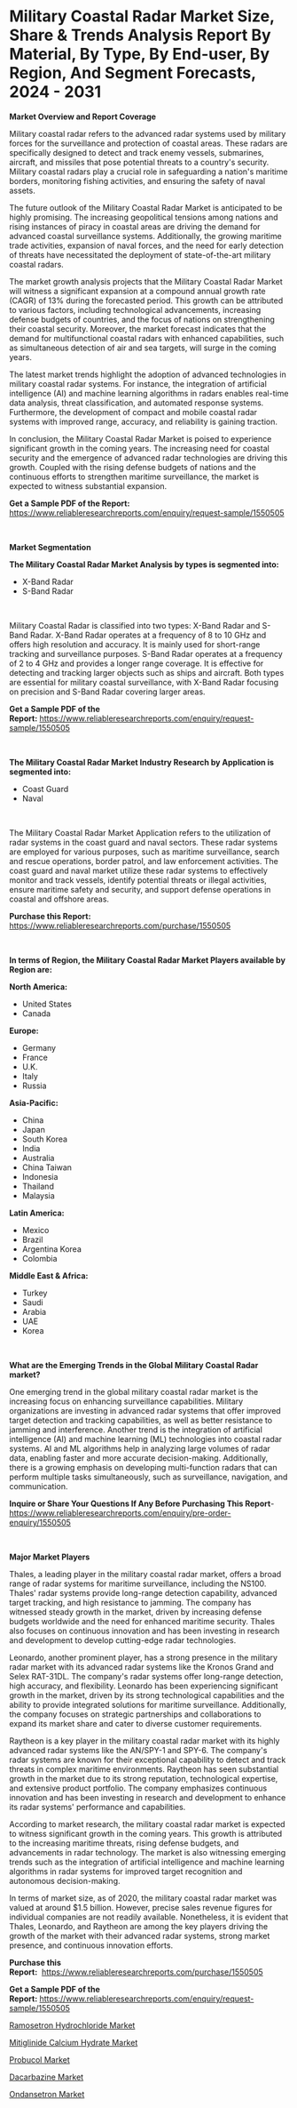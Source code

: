 <p><h1>Military Coastal Radar Market Size, Share & Trends Analysis Report By Material, By Type, By End-user, By Region, And Segment Forecasts, 2024 - 2031</h1></p><p><strong>Market Overview and Report Coverage</strong></p>
<p><p>Military coastal radar refers to the advanced radar systems used by military forces for the surveillance and protection of coastal areas. These radars are specifically designed to detect and track enemy vessels, submarines, aircraft, and missiles that pose potential threats to a country's security. Military coastal radars play a crucial role in safeguarding a nation's maritime borders, monitoring fishing activities, and ensuring the safety of naval assets.</p><p>The future outlook of the Military Coastal Radar Market is anticipated to be highly promising. The increasing geopolitical tensions among nations and rising instances of piracy in coastal areas are driving the demand for advanced coastal surveillance systems. Additionally, the growing maritime trade activities, expansion of naval forces, and the need for early detection of threats have necessitated the deployment of state-of-the-art military coastal radars.</p><p>The market growth analysis projects that the Military Coastal Radar Market will witness a significant expansion at a compound annual growth rate (CAGR) of 13% during the forecasted period. This growth can be attributed to various factors, including technological advancements, increasing defense budgets of countries, and the focus of nations on strengthening their coastal security. Moreover, the market forecast indicates that the demand for multifunctional coastal radars with enhanced capabilities, such as simultaneous detection of air and sea targets, will surge in the coming years.</p><p>The latest market trends highlight the adoption of advanced technologies in military coastal radar systems. For instance, the integration of artificial intelligence (AI) and machine learning algorithms in radars enables real-time data analysis, threat classification, and automated response systems. Furthermore, the development of compact and mobile coastal radar systems with improved range, accuracy, and reliability is gaining traction.</p><p>In conclusion, the Military Coastal Radar Market is poised to experience significant growth in the coming years. The increasing need for coastal security and the emergence of advanced radar technologies are driving this growth. Coupled with the rising defense budgets of nations and the continuous efforts to strengthen maritime surveillance, the market is expected to witness substantial expansion.</p></p>
<p><strong>Get a Sample PDF of the Report:</strong> <a href="https://www.reliableresearchreports.com/enquiry/request-sample/1550505">https://www.reliableresearchreports.com/enquiry/request-sample/1550505</a></p>
<p>&nbsp;</p>
<p><strong>Market Segmentation</strong></p>
<p><strong>The Military Coastal Radar Market Analysis by types is segmented into:</strong></p>
<p><ul><li>X-Band Radar</li><li>S-Band Radar</li></ul></p>
<p>&nbsp;</p>
<p><p>Military Coastal Radar is classified into two types: X-Band Radar and S-Band Radar. X-Band Radar operates at a frequency of 8 to 10 GHz and offers high resolution and accuracy. It is mainly used for short-range tracking and surveillance purposes. S-Band Radar operates at a frequency of 2 to 4 GHz and provides a longer range coverage. It is effective for detecting and tracking larger objects such as ships and aircraft. Both types are essential for military coastal surveillance, with X-Band Radar focusing on precision and S-Band Radar covering larger areas.</p></p>
<p><strong>Get a Sample PDF of the Report:</strong>&nbsp;<a href="https://www.reliableresearchreports.com/enquiry/request-sample/1550505">https://www.reliableresearchreports.com/enquiry/request-sample/1550505</a></p>
<p>&nbsp;</p>
<p><strong>The Military Coastal Radar Market Industry Research by Application is segmented into:</strong></p>
<p><ul><li>Coast Guard</li><li>Naval</li></ul></p>
<p>&nbsp;</p>
<p><p>The Military Coastal Radar Market Application refers to the utilization of radar systems in the coast guard and naval sectors. These radar systems are employed for various purposes, such as maritime surveillance, search and rescue operations, border patrol, and law enforcement activities. The coast guard and naval market utilize these radar systems to effectively monitor and track vessels, identify potential threats or illegal activities, ensure maritime safety and security, and support defense operations in coastal and offshore areas.</p></p>
<p><strong>Purchase this Report:</strong>&nbsp; <a href="https://www.reliableresearchreports.com/purchase/1550505">https://www.reliableresearchreports.com/purchase/1550505</a></p>
<p>&nbsp;</p>
<p><strong>In terms of Region, the Military Coastal Radar Market Players available by Region are:</strong></p>
<p>
    <p> <strong> North America: </strong>
        <ul>
            <li>United States</li>
            <li>Canada</li>
        </ul>
        </p> 
    <p> <strong> Europe: </strong>
        <ul>
            <li>Germany</li>
            <li>France</li>
            <li>U.K.</li>
            <li>Italy</li>
            <li>Russia</li>
        </ul>
        </p> 
    <p> <strong> Asia-Pacific: </strong>
        <ul>
            <li>China</li>
            <li>Japan</li>
            <li>South Korea</li>
            <li>India</li>
            <li>Australia</li>
            <li>China Taiwan</li>
            <li>Indonesia</li>
            <li>Thailand</li>
            <li>Malaysia</li>
        </ul>
        </p> 
    <p> <strong> Latin America: </strong>
        <ul>
            <li>Mexico</li>
            <li>Brazil</li>
            <li>Argentina Korea</li>
            <li>Colombia</li>
        </ul>
        </p> 
    <p> <strong> Middle East & Africa: </strong>
        <ul>
            <li>Turkey</li>
            <li>Saudi</li>
            <li>Arabia</li>
            <li>UAE</li>
            <li>Korea</li>
        </ul>
    </p>
    </p>
<p>&nbsp;</p>
<p><strong>What are the Emerging Trends in the Global Military Coastal Radar market?</strong></p>
<p><p>One emerging trend in the global military coastal radar market is the increasing focus on enhancing surveillance capabilities. Military organizations are investing in advanced radar systems that offer improved target detection and tracking capabilities, as well as better resistance to jamming and interference. Another trend is the integration of artificial intelligence (AI) and machine learning (ML) technologies into coastal radar systems. AI and ML algorithms help in analyzing large volumes of radar data, enabling faster and more accurate decision-making. Additionally, there is a growing emphasis on developing multi-function radars that can perform multiple tasks simultaneously, such as surveillance, navigation, and communication.</p></p>
<p><strong>Inquire or Share Your Questions If Any Before Purchasing This Report</strong>- <a href="https://www.reliableresearchreports.com/enquiry/pre-order-enquiry/1550505">https://www.reliableresearchreports.com/enquiry/pre-order-enquiry/1550505</a></p>
<p>&nbsp;</p>
<p><strong>Major Market Players</strong></p>
<p><p>Thales, a leading player in the military coastal radar market, offers a broad range of radar systems for maritime surveillance, including the NS100. Thales' radar systems provide long-range detection capability, advanced target tracking, and high resistance to jamming. The company has witnessed steady growth in the market, driven by increasing defense budgets worldwide and the need for enhanced maritime security. Thales also focuses on continuous innovation and has been investing in research and development to develop cutting-edge radar technologies.</p><p>Leonardo, another prominent player, has a strong presence in the military radar market with its advanced radar systems like the Kronos Grand and Selex RAT-31DL. The company's radar systems offer long-range detection, high accuracy, and flexibility. Leonardo has been experiencing significant growth in the market, driven by its strong technological capabilities and the ability to provide integrated solutions for maritime surveillance. Additionally, the company focuses on strategic partnerships and collaborations to expand its market share and cater to diverse customer requirements.</p><p>Raytheon is a key player in the military coastal radar market with its highly advanced radar systems like the AN/SPY-1 and SPY-6. The company's radar systems are known for their exceptional capability to detect and track threats in complex maritime environments. Raytheon has seen substantial growth in the market due to its strong reputation, technological expertise, and extensive product portfolio. The company emphasizes continuous innovation and has been investing in research and development to enhance its radar systems' performance and capabilities.</p><p>According to market research, the military coastal radar market is expected to witness significant growth in the coming years. This growth is attributed to the increasing maritime threats, rising defense budgets, and advancements in radar technology. The market is also witnessing emerging trends such as the integration of artificial intelligence and machine learning algorithms in radar systems for improved target recognition and autonomous decision-making.</p><p>In terms of market size, as of 2020, the military coastal radar market was valued at around $1.5 billion. However, precise sales revenue figures for individual companies are not readily available. Nonetheless, it is evident that Thales, Leonardo, and Raytheon are among the key players driving the growth of the market with their advanced radar systems, strong market presence, and continuous innovation efforts.</p></p>
<p><strong>Purchase this Report:</strong>&nbsp;&nbsp;<a href="https://www.reliableresearchreports.com/purchase/1550505">https://www.reliableresearchreports.com/purchase/1550505</a></p>
<p></p>
<p><strong>Get a Sample PDF of the Report:</strong>&nbsp;<a href="https://www.reliableresearchreports.com/enquiry/request-sample/1550505">https://www.reliableresearchreports.com/enquiry/request-sample/1550505</a></p>
<p><p><a href="https://medium.com/@shivay151299/ramosetron-hydrochloride-market-outlook-industry-overview-and-forecast-2023-to-2030-7dc57050b05d">Ramosetron Hydrochloride Market</a></p><p><a href="https://medium.com/@shivay151299/decoding-mitiglinide-calcium-hydrate-market-metrics-market-share-trends-and-growth-patterns-05e09772489a">Mitiglinide Calcium Hydrate Market</a></p><p><a href="https://medium.com/@shivay151299/probucol-market-competitive-analysis-market-trends-and-forecast-to-2030-89ebf563504a">Probucol Market</a></p><p><a href="https://medium.com/@shivay151299/analyzing-dacarbazine-market-global-industry-perspective-and-forecast-2023-to-2030-cfd8ce72ccd5">Dacarbazine Market</a></p><p><a href="https://medium.com/@shivay151299/ondansetron-market-exploring-market-share-market-trends-and-future-growth-56b67cb326fa">Ondansetron Market</a></p></p>